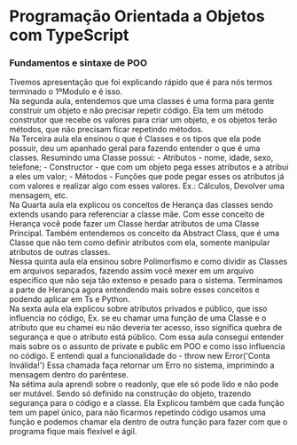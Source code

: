 # Programação Orientada a Objetos com TypeScript

<div>
<h3>Fundamentos e sintaxe de POO</h3>
<p>
Tivemos apresentação que foi explicando rápido que é para nós termos terminado o 1ºModulo e é isso.
<br>
Na segunda aula, entendemos que uma classes é uma forma para gente construir um objeto e não precisar repetir código. Ela tem um método construtor que recebe os valores para criar um objeto, e os objetos terão métodos, que não precisam ficar repetindo métodos.
<br>
Na Terceira aula ela ensinou o que é Classes e os tipos que ela pode possuir, deu um apanhado geral para fazendo entender o que é uma classes. Resumindo uma Classe possui:
	- Atributos - nome, idade, sexo, telefone;
	- Constructor - que com um objeto pega esses atributos e a atribui a eles um valor;
	- Métodos - Funções que pode pegar esses os atributos já com valores e realizar algo com esses valores. Ex.: Cálculos, Devolver uma mensagem, etc.
<br>
Na Quarta aula ela explicou os conceitos de Herança das classes sendo extends usando para referenciar a classe mãe. Com  esse conceito de Herança você pode fazer um Classe herdar atributos de uma Classe Principal.
Também entendemos os conceito da Abstract Class, que é uma Classe que não tem como definir atributos com ela, somente manipular atributos de outras classes. 
<br>
Nessa quinta aula ela ensinou sobre Polimorfismo e como dividir as Classes em arquivos separados, fazendo assim  você mexer em um arquivo especifico que não seja tão extenso e pesado para o sistema. Terminamos a parte de Herança agora entendendo mais sobre esses conceitos e podendo aplicar em Ts e Python.
<br>
Na sexta aula ela explicou sobre atributos privados e público, que isso influencia no código, Ex. se eu chamar uma função de uma Classe e o atributo que eu chamei eu não deveria ter acesso, isso significa quebra de segurança e que o atributo está público.
Com essa aula consegui entender mais sobre os o assunto de private e public em POO e como isso influencia no código.
E entendi qual a funcionalidade do 
	- throw new Error('Conta Inválida!')
Essa chamada faça retornar um Erro no sistema, imprimindo a mensagem dentro do parêntese.
<br>
Na sétima aula aprendi sobre o readonly, que ele só pode lido e não pode ser mutável. Sendo só definido na construção do objeto, trazendo segurança para o código e a classe. Ela Explicou também que cada função tem um papel único, para não ficarmos repetindo código usamos uma função e podemos chamar ela dentro de outra função para fazer com que o programa fique mais flexível e ágil.
</p>
</div>